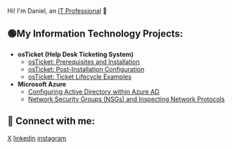 Hi! I'm Daniel, an [IT Professional](https://www.linkedin.com/in/danielampah/) 🚀

<h2>🟢My Information Technology Projects:</h2>

- <b>osTicket (Help Desk Ticketing System)</b>
  - [osTicket: Prerequisites and Installation](https://github.com/)
  - [osTicket: Post-Installation Configuration](https://github.com/)
  - [osTicket: Ticket Lifecycle Examples](https://github.com/)
- <b>Microsoft Azure</b>
  - [Configuring Active Directory within Azure AD](https://github.com/)
  - [Network Security Groups (NSGs) and Inspecting Network Protocols](https://github.com/)

<h2>📱 Connect with me:</h2>

[X]
[linkedin]
[instagram]

[X]: https://x.com/dannylegend10
[Instagram]: https://www.instagram.com/danieloampah
[Linkedin]: https://linkedin.com/in/danielampah

